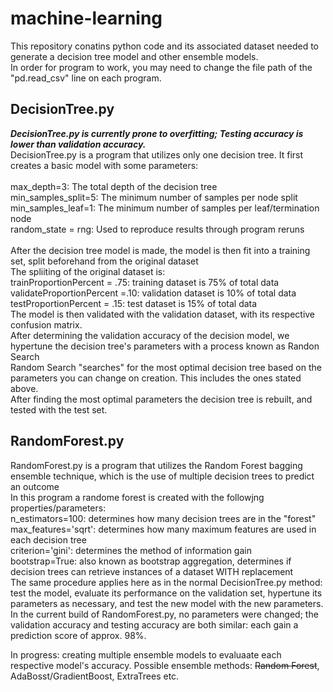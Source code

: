 # machine-learning
This repository conatins python code and its associated dataset needed to generate a decision tree model and other ensemble models.<br/>
In order for program to work, you may need to change the file path of the "pd.read_csv" line on each program.<br/> 
## DecisionTree.py
***DecisionTree.py is currently prone to overfitting; Testing accuracy is lower than validation accuracy.***<br/>
DecisionTree.py is a program that utilizes only one decision tree. It first creates a basic model with some parameters:<br/><br/>
    max_depth=3: The total depth of the decision tree<br/>
    min_samples_split=5: The minimum number of samples per node split<br/>
    min_samples_leaf=1: The minimum number of samples per leaf/termination node<br/>
    random_state = rng: Used to reproduce results through program reruns<br/><br/>
After the decision tree model is made, the model is then fit into a training set, split beforehand from the original dataset<br/>
The spliiting of the original dataset is:<br/>
    trainProportionPercent = .75: training dataset is 75% of total data<br/>
    validateProportionPercent =.10: validation dataset is 10% of total data<br/>
    testProportionPercent = .15: test dataset is 15% of total data<br/>
The model is then validated with the validation dataset, with its respective confusion matrix.<br/>
After determining the validation accuracy of the decision model, we hypertune the decision tree's parameters with a process known as Randon Search<br/>
Random Search "searches" for the most optimal decision tree based on the parameters you can change on creation. This includes the ones stated above.<br/>
After finding the most optimal parameters the decision tree is rebuilt, and tested with the test set.<br/>

  
## RandomForest.py
RandomForest.py is a program that utilizes the Random Forest bagging ensemble technique, which is the use of multiple decision trees to predict an outcome<br/>
In this program a randome forest is created with the followjng properties/parameters:<br/>
    n_estimators=100: determines how many decision trees are in the "forest"<br/>
    max_features='sqrt': determines how many maximum features are used in each decision tree<br/>
    criterion='gini': determines the method of information gain<br/>
    bootstrap=True: also known as bootstrap aggregation, determines if decision trees can retrieve instances of a dataset WITH replacement<br/>
The same procedure applies here as in the normal DecisionTree.py method: test the model, evaluate its performance on the validation set, hypertune its parameters as necessary, and test the new model with the new parameters. In the current build of RandomForest.py, no parameters were changed; the validation accuracy and testing accuracy are both similar: each gain a prediction score of approx. 98%. 


In progress: creating multiple ensemble models to evaluaate each respective model's accuracy. 
Possible ensemble methods: ~~Random Forest~~, AdaBosst/GradientBoost, ExtraTrees etc.
